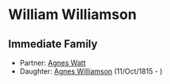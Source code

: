 ﻿---
layout: person
subject_key: i67023796
permalink: /people/i67023796
---

# William Williamson

## Immediate Family

* Partner: [Agnes Watt](./@64447674@-agnes-watt-b-d.md)
* Daughter: [Agnes Williamson](./@35381484@-agnes-williamson-b1815-10-11-d.md) (11/Oct/1815 - )

